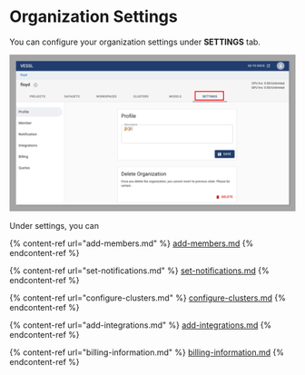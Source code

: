 # Organization Settings

You can configure your organization settings under **SETTINGS** tab.&#x20;

![](<../../../.gitbook/assets/image (153).png>)

Under settings, you can

{% content-ref url="add-members.md" %}
[add-members.md](add-members.md)
{% endcontent-ref %}

{% content-ref url="set-notifications.md" %}
[set-notifications.md](set-notifications.md)
{% endcontent-ref %}

{% content-ref url="configure-clusters.md" %}
[configure-clusters.md](configure-clusters.md)
{% endcontent-ref %}

{% content-ref url="add-integrations.md" %}
[add-integrations.md](add-integrations.md)
{% endcontent-ref %}

{% content-ref url="billing-information.md" %}
[billing-information.md](billing-information.md)
{% endcontent-ref %}
